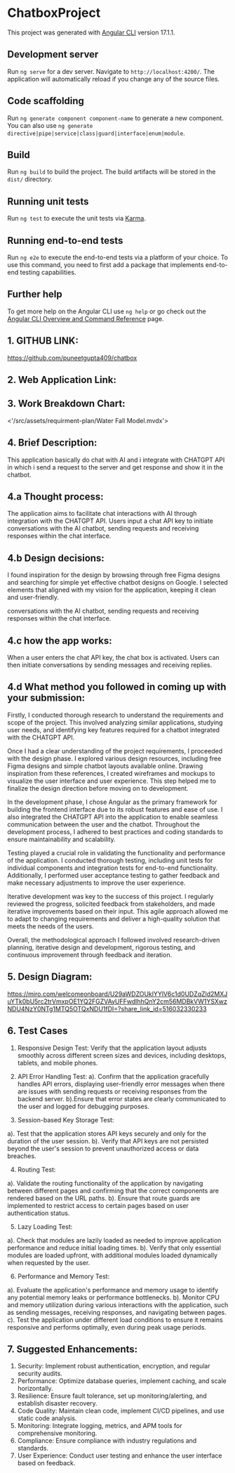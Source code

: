 # ChatboxProject

This project was generated with [Angular CLI](https://github.com/angular/angular-cli) version 17.1.1.

## Development server

Run `ng serve` for a dev server. Navigate to `http://localhost:4200/`. The application will automatically reload if you change any of the source files.

## Code scaffolding

Run `ng generate component component-name` to generate a new component. You can also use `ng generate directive|pipe|service|class|guard|interface|enum|module`.

## Build

Run `ng build` to build the project. The build artifacts will be stored in the `dist/` directory.

## Running unit tests

Run `ng test` to execute the unit tests via [Karma](https://karma-runner.github.io).

## Running end-to-end tests

Run `ng e2e` to execute the end-to-end tests via a platform of your choice. To use this command, you need to first add a package that implements end-to-end testing capabilities.

## Further help

To get more help on the Angular CLI use `ng help` or go check out the [Angular CLI Overview and Command Reference](https://angular.io/cli) page.



## 1. GITHUB LINK: 

https://github.com/puneetgupta409/chatbox

## 2. Web Application Link:


## 3. Work Breakdown Chart: 
<'/src/assets/requirment-plan/Water Fall Model.mvdx'>

## 4. Brief Description: 

This application basically do chat with AI and i integrate with CHATGPT API in which i send a request to the server and get response and show it in the chatbot.

## 4.a Thought process: 

The application aims to facilitate chat interactions with AI through integration with the CHATGPT API. Users input a chat API key to initiate conversations with the AI chatbot, sending requests and receiving responses within the chat interface.

## 4.b Design decisions: 

I found inspiration for the design by browsing through free Figma designs and searching for simple yet effective chatbot designs on Google. I selected elements that aligned with my vision for the application, keeping it clean and user-friendly.

conversations with the AI chatbot, sending requests and receiving responses within the chat interface.

## 4.c how the app works:

When a user enters the chat API key, the chat box is activated. Users can then initiate conversations by sending messages and receiving replies.



## 4.d What method you followed in coming up with your submission:


Firstly, I conducted thorough research to understand the requirements and scope of the project. This involved analyzing similar applications, studying user needs, and identifying key features required for a chatbot integrated with the CHATGPT API.

Once I had a clear understanding of the project requirements, I proceeded with the design phase. I explored various design resources, including free Figma designs and simple chatbot layouts available online. Drawing inspiration from these references, I created wireframes and mockups to visualize the user interface and user experience. This step helped me to finalize the design direction before moving on to development.

In the development phase, I chose Angular as the primary framework for building the frontend interface due to its robust features and ease of use. I also integrated the CHATGPT API into the application to enable seamless communication between the user and the chatbot. Throughout the development process, I adhered to best practices and coding standards to ensure maintainability and scalability.

Testing played a crucial role in validating the functionality and performance of the application. I conducted thorough testing, including unit tests for individual components and integration tests for end-to-end functionality. Additionally, I performed user acceptance testing to gather feedback and make necessary adjustments to improve the user experience.

Iterative development was key to the success of this project. I regularly reviewed the progress, solicited feedback from stakeholders, and made iterative improvements based on their input. This agile approach allowed me to adapt to changing requirements and deliver a high-quality solution that meets the needs of the users.

Overall, the methodological approach I followed involved research-driven planning, iterative design and development, rigorous testing, and continuous improvement through feedback and iteration.

## 5. Design Diagram: 

https://miro.com/welcomeonboard/U29aWDZOUklYYlV6c1d0UDZqZld2MXJuYTk0bU5rc2trVmxpOE1YQ2FGZVAyUFFwdlhhQnY2cm56MDBkVW1YSXwzNDU4NzY0NTg1MTQ5OTQxNDU1fDI=?share_link_id=516032330233


## 6. Test Cases

1. Responsive Design Test: Verify that the application layout adjusts smoothly across different screen sizes and devices, including desktops, tablets, and mobile phones.

2. API Error Handling Test: 
a). Confirm that the application gracefully handles API errors, displaying user-friendly error messages when there are issues with sending requests or receiving responses from the backend server.
b).Ensure that error states are clearly communicated to the user and logged for debugging purposes.

3. Session-based Key Storage Test:

a). Test that the application stores API keys securely and only for the duration of the user session.
b). Verify that API keys are not persisted beyond the user's session to prevent unauthorized access or data breaches.

4. Routing Test:

a). Validate the routing functionality of the application by navigating between different pages and confirming that the correct components are rendered based on the URL paths.
b). Ensure that route guards are implemented to restrict access to certain pages based on user authentication status.

5. Lazy Loading Test:

a). Check that modules are lazily loaded as needed to improve application performance and reduce initial loading times.
b). Verify that only essential modules are loaded upfront, with additional modules loaded dynamically when requested by the user.

6. Performance and Memory Test:

a). Evaluate the application's performance and memory usage to identify any potential memory leaks or performance bottlenecks.
b). Monitor CPU and memory utilization during various interactions with the application, such as sending messages, receiving responses, and navigating between pages.
c). Test the application under different load conditions to ensure it remains responsive and performs optimally, even during peak usage periods.

## 7. Suggested Enhancements:

1. Security: Implement robust authentication, encryption, and regular security audits.
2. Performance: Optimize database queries, implement caching, and scale horizontally.
3. Resilience: Ensure fault tolerance, set up monitoring/alerting, and establish disaster recovery.
4. Code Quality: Maintain clean code, implement CI/CD pipelines, and use static code analysis.
5. Monitoring: Integrate logging, metrics, and APM tools for comprehensive monitoring.
6. Compliance: Ensure compliance with industry regulations and standards.
7. User Experience: Conduct user testing and enhance the user interface based on feedback.